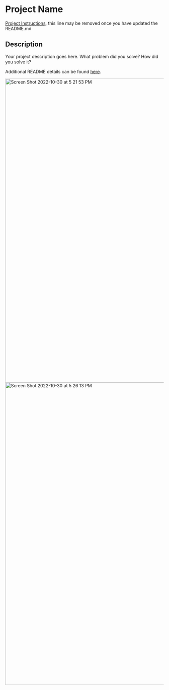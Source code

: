 # Project Name

[Project Instructions](./INSTRUCTIONS.md), this line may be removed once you have updated the README.md

## Description

Your project description goes here. What problem did you solve? How did you solve it?

Additional README details can be found [here](https://github.com/PrimeAcademy/readme-template/blob/master/README.md).





<img width="966" alt="Screen Shot 2022-10-30 at 5 21 53 PM" src="https://user-images.githubusercontent.com/96168215/198904677-c91969dc-f2c0-49ba-b472-dc3896620670.png">




<img width="963" alt="Screen Shot 2022-10-30 at 5 26 13 PM" src="https://user-images.githubusercontent.com/96168215/198904723-9aec3bd6-2417-4cb5-9f8a-98014c2596fe.png">
